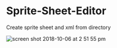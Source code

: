# Sprite-Sheet-Editor
Create sprite sheet and xml from directory 

![screen shot 2018-10-06 at 2 51 55 pm](https://user-images.githubusercontent.com/12136571/46569782-956c6400-c977-11e8-8ac1-0f74227c8fc8.png)
